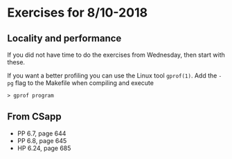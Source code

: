 # Exercises for 8/10-2018


## Locality and performance

If you did not have time to do the exercises from Wednesday, then start with these.

If you want a better profiling you can use the Linux tool `gprof(1)`. Add the `-pg` flag to the Makefile when compiling and execute

```
> gprof program
```

## From CSapp

* PP 6.7, page 644
* PP 6.8, page 645
* HP 6.24, page 685

